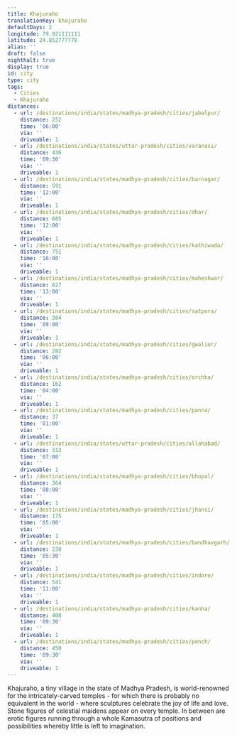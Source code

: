 ```yaml
---
title: Khajuraho
translationKey: khajuraho
defaultDays: 2
longitude: 79.921111111
latitude: 24.852777778
alias: ''
draft: false
nighthalt: true
display: true
id: city
type: city
tags:
  - Cities
  - Khajuraho
distances:
  - url: /destinations/india/states/madhya-pradesh/cities/jabalpur/
    distance: 252
    time: '06:00'
    via: ''
    driveable: 1
  - url: /destinations/india/states/uttar-pradesh/cities/varanasi/
    distance: 436
    time: '09:30'
    via: ''
    driveable: 1
  - url: /destinations/india/states/madhya-pradesh/cities/barnagar/
    distance: 591
    time: '12:00'
    via: ''
    driveable: 1
  - url: /destinations/india/states/madhya-pradesh/cities/dhar/
    distance: 605
    time: '12:00'
    via: ''
    driveable: 1
  - url: /destinations/india/states/madhya-pradesh/cities/kathiwada/
    distance: 751
    time: '16:00'
    via: ''
    driveable: 1
  - url: /destinations/india/states/madhya-pradesh/cities/maheshwar/
    distance: 627
    time: '13:00'
    via: ''
    driveable: 1
  - url: /destinations/india/states/madhya-pradesh/cities/satpura/
    distance: 384
    time: '09:00'
    via: ''
    driveable: 1
  - url: /destinations/india/states/madhya-pradesh/cities/gwalior/
    distance: 282
    time: '06:00'
    via: ''
    driveable: 1
  - url: /destinations/india/states/madhya-pradesh/cities/orchha/
    distance: 162
    time: '04:00'
    via: ''
    driveable: 1
  - url: /destinations/india/states/madhya-pradesh/cities/panna/
    distance: 37
    time: '01:00'
    via: ''
    driveable: 1
  - url: /destinations/india/states/uttar-pradesh/cities/allahabad/
    distance: 313
    time: '07:00'
    via: ''
    driveable: 1
  - url: /destinations/india/states/madhya-pradesh/cities/bhopal/
    distance: 364
    time: '08:00'
    via: ''
    driveable: 1
  - url: /destinations/india/states/madhya-pradesh/cities/jhansi/
    distance: 175
    time: '05:00'
    via: ''
    driveable: 1
  - url: /destinations/india/states/madhya-pradesh/cities/bandhavgarh/
    distance: 238
    time: '05:30'
    via: ''
    driveable: 1
  - url: /destinations/india/states/madhya-pradesh/cities/indore/
    distance: 541
    time: '11:00'
    via: ''
    driveable: 1
  - url: /destinations/india/states/madhya-pradesh/cities/kanha/
    distance: 408
    time: '09:30'
    via: ''
    driveable: 1
  - url: /destinations/india/states/madhya-pradesh/cities/pench/
    distance: 450
    time: '09:30'
    via: ''
    driveable: 1
---
```
























































































































Khajuraho, a tiny village in the state of Madhya Pradesh, is world-renowned for the intricately-carved temples - for which there is probably no equivalent in the world - where sculptures celebrate the joy of life and love. Stone figures of celestial maidens appear on every temple. In between are erotic figures running through a whole Kamasutra of positions and possibilities whereby little is left to imagination.